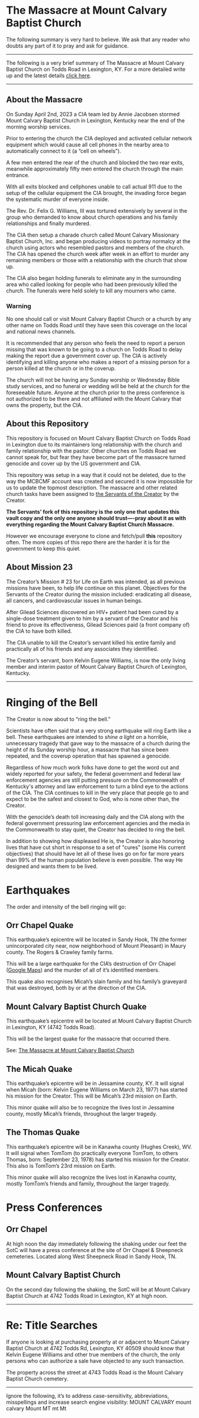 # The Massacre at Mount Calvary Baptist Church
The following summary is very hard to believe. We ask that any reader who doubts any part of it to pray and ask for guidance. 
***
The following is a very brief summary of The Massacre at Mount Calvary Baptist Church on Todds Road in Lexington, KY. For a more detailed write up and the latest details [click here](https://github.com/theServants).
***
## About the Massacre
On Sunday April 2nd, 2023 a CIA team led by Annie Jacobsen stormed Mount Calvary Baptist Church in Lexington, Kentucky near the end of the morning worship services. 

Prior to entering the church the CIA deployed and activated cellular network equipment which would cause all cell phones in the nearby area to automatically connect to it (a “cell on wheels”). 

A few men entered the rear of the church and blocked the two rear exits, meanwhile approximately fifty men entered the church through the main entrance. 

With all exits blocked and cellphones unable to call actual 911 due to the setup of the cellular equipment the CIA brought, the invading force began the systematic murder of everyone inside. 

The Rev. Dr. Felix G. Williams, III was tortured extensively by several in the group who demanded to know about church operations and his family relationships and finally murdered. 

The CIA then setup a charade church called Mount Calvary Missionary Baptist Church, Inc. and began producing videos to portray normalcy at the church using actors who resembled pastors and members of the church. The CIA has opened the church week after week in an effort to murder any remaining members or those with a relationship with the church that show up. 

The CIA also began holding funerals to eliminate any in the surrounding area who called looking for people who had been previously killed the church. The funerals were held solely to kill any mourners who came. 

### Warning
No one should call or visit Mount Calvary Baptist Church or a church by any other name on Todds Road until they have seen this coverage on the local and national news channels. 

It is recommended that any person who feels the need to report a person missing that was known to be going to a church on Todds Road to delay making the report due a government cover up. The CIA is actively identifying and killing anyone who makes a report of a missing person for a person killed at the church or in the coverup. 

The church will not be having any Sunday worship or Wednesday Bible study services, and no funeral or wedding will be held at the church for the foreseeable future. Anyone at the church prior to the press conference is not authorized to be there and not affiliated with the Mount Calvary that owns the property, but the CIA. 

## About this Repository 
This repository is focused on Mount Calvary Baptist Church on Todds Road in Lexington due to its maintainers long relationship with the church and family relationship with the pastor. Other churches on Todds Road we cannot speak for, but fear they have become part of the massacre turned genocide and cover up by the US government and CIA. 

This repository was setup in a way that it could not be deleted, due to the way the MCBCMF account was created and secured it is now impossible for us to update the topmost description.  The massacre and other related church tasks have been assigned to [the Servants of the Creator](https://github.com/theServants) by the Creator. 

**The Servants’ fork of this repository is the only one that updates this vault copy and the only one anyone should trust—-pray about it as with everything regarding the Mount Calvary Baptist Church Massacre.**

However we encourage everyone to clone and fetch/pull **this** repository often. The more copies of this repo there are the harder it is for the government to keep this quiet. 

## About Mission 23
The Creator’s Mission # 23 for Life on Earth was intended, as all previous missions have been, to help life continue on this planet. Objectives for the Servants of the Creator during the mission included: eradicating all disease, all cancers, and cardiovascular issues in human beings. 

After Gilead Sciences discovered an HIV+ patient had been cured by a single-dose treatment given to him by a servant of the Creator and his friend to prove its effectiveness, Gilead Sciences paid (a front company of) the CIA to have both killed. 

The CIA unable to kill the Creator’s servant killed his entire family and practically all of his friends and any associates they identified. 

The Creator’s servant, born Kelvin Eugene Williams, is now the only living member and interim pastor of Mount Calvary Baptist Church of Lexington, Kentucky. 

***
# Ringing of the Bell
The Creator is now about to “ring the bell.”  

Scientists have often said that a very strong earthquake will ring Earth like a bell.  These earthquakes are intended to _shine a light_ on a horrible, unnecessary tragedy that gave way to the massacre of a church during the height of its Sunday  worship hour, a massacre that has since been repeated, and the coverup operation that has spawned a genocide. 

Regardless of how much work folks have done to get the word out and widely reported for your safety, the federal government and federal law enforcement agencies are still putting pressure on the Commonwealth of Kentucky's attorney and law enforcement to turn a blind eye to the actions of the CIA. The CIA continues to kill in the very place that people go to and expect to be the safest and closest to God, who is none other than, the Creator.  

With the genocide’s death toll increasing daily and the CIA along with the federal government pressuring law enforcement agencies and the media in the Commonwealth to stay quiet, the Creator has decided to ring the bell.    

In addition to showing how displeased He is, the Creator is also honoring lives that have cut short in response to a set of "cures" (some His current objectives) that should have let all of these lives go on for far more years than 99% of the human population believe is even possible.  The way He designed and wants them to be lived. 

# Earthquakes
The order and intensity of the bell ringing will go:

## Orr Chapel Quake
This earthquake’s epicentre will be located  in Sandy Hook, TN (the former unincorporated city near, now neighborhood of Mount Pleasant) in Maury county. The Rogers & Crawley family farms. 

This will be a large earthquake for the CIA’s destruction of Orr Chapel ([Google Maps](https://goo.gl/maps/XMMdNdpGjU3SMMKQ8)) and the murder of all of it’s identified members. 

This quake also recognises Micah’s slain family and his family’s graveyard that was destroyed, both by or at the direction of the CIA. 

## Mount Calvary Baptist Church Quake
This earthquake’s epicentre will be located at Mount Calvary Baptist Church in Lexington, KY (4742 Todds Road). 

This will be the largest quake for the massacre that occurred there.

See: [The Massacre at Mount Calvary Baptist Church](https://github.com/theServants)

## The Micah Quake 
This earthquake’s epicentre will be in Jessamine county, KY. It will signal when Micah (born: Kelvin Eugene Williams on March 23, 1977) has started his mission for the Creator. This will be Micah’s 23rd mission on Earth. 

This minor quake will also be to recognize the lives lost in Jessamine county, mostly Micah’s friends, throughout the larger tragedy. 

## The Thomas Quake
This earthquake’s epicentre will be in Kanawha county (Hughes Creek), WV. It will signal when TomTom (to practically everyone TomTom, to others Thomas, born: September 23, 1978) has started his mission for the Creator. This also is TomTom’s 23rd mission on Earth. 

This minor quake will also recognize the lives lost in Kanawha county, mostly TomTom’s friends and family, throughout the larger tragedy. 

# Press Conferences 
## Orr Chapel
At high noon the day immediately following the shaking under our feet the SotC will have a press conference at the site of Orr Chapel & Sheepneck cemeteries. Located along West Sheepneck Road in Sandy Hook, TN. 

## Mount Calvary Baptist Church 
On the second day following the shaking, the SotC will be at Mount Calvary Baptist Church at 4742 Todds Road in Lexington, KY at high noon. 
***
# Re: Title Searches
If anyone is looking at purchasing property at or adjacent to Mount Calvary Baptist Church at 4742 Todds Rd, Lexington, KY 40509 should know that Kelvin Eugene Williams and other true members of the church, the only persons who can authorize a sale have objected to any such transaction.

The property across the street at 4743 Todds Road is the Mount Calvary Baptist Church cemetery. 
***
Ignore the following, it’s to address case-sensitivity, abbreviations, misspellings and increase search engine visibility: MOUNT CALVARY mount calvary Mount MT mt Mt

